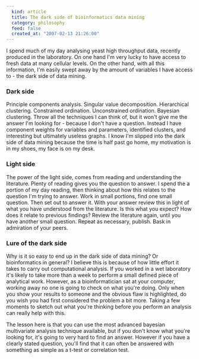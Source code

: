 ```yaml
--- 
  kind: article
  title: The dark side of bioinformatics data mining
  category: philosophy
  feed: false
  created_at: "2007-02-13 21:26:00"
---
```


I spend much of my day analysing yeast high throughput data, recently produced
in the laboratory. On one hand I'm very lucky to have access to fresh data at
many cellular levels.  On the other hand, with all this information, I'm easily
swept away by the amount of variables I have access to -  the dark side of data
mining.

### Dark side

Principle components analysis. Singular value decomposition. Hierarchical
clustering. Constrained ordination. Unconstrained ordination. Bayesian
clustering. Throw all the techniques I can think of, but it won't give me the
answer I'm looking for - because I don't have a question. Instead I have
component weights for variables and parameters, identified clusters, and
interesting but ultimately useless graphs. I know I'm slipped into the dark
side of data mining because the time is half past go home, my motivation is in
my shoes, my face is on my desk.

### Light side

The power of the light side, comes from reading and understanding the
literature. Plenty of reading gives you the question to answer. I spend the a
portion of my day reading, then thinking about how this relates to the
question I'm trying to answer. Work in small portions, find one small
question. Then set out to answer it. With your answer review this in light of
what you have understood from the literature. Is this what you expect? How
does it relate to previous findings? Review the literature again, until you
have another small question. Repeat as necessary, publish. Bask in admiration
of your peers.

### Lure of the dark side

Why is it so easy to end up in the dark side of data mining? Or bioinformatics
in general? I believe this is because of how little effort it takes to carry
out computational analysis. If you worked in a wet laboratory it's likely to
take more than a week to perform a small defined piece of analytical work.
However, as a bioinformatician sat at your computer, working away no one is
going to check on what you're doing. Only when you show your results to
someone and the obvious flaw is highlighted, do you wish you had first
considered the problem a bit more. Taking a few moments to sketch out what
you're thinking before you perform an analysis can really help with this.

The lesson here is that you can use the most advanced bayesian multivariate
analysis technique available, but if you don't know what you're looking for,
it's going to very hard to find an answer. However if you have a clearly stated
question, you'll find that it can often be answered with something as simple as
a t-test or correlation test.
